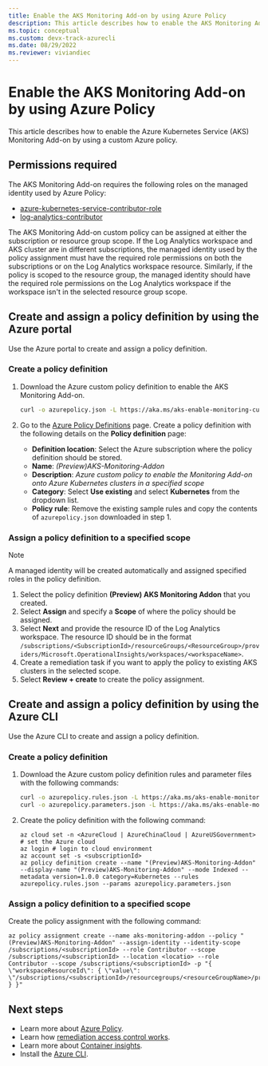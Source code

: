 ```yaml
---
title: Enable the AKS Monitoring Add-on by using Azure Policy
description: This article describes how to enable the AKS Monitoring Add-on by using a custom Azure policy.
ms.topic: conceptual
ms.custom: devx-track-azurecli
ms.date: 08/29/2022
ms.reviewer: viviandiec
---
```


# Enable the AKS Monitoring Add-on by using Azure Policy
This article describes how to enable the Azure Kubernetes Service (AKS) Monitoring Add-on by using a custom Azure policy.

## Permissions required
The AKS Monitoring Add-on requires the following roles on the managed identity used by Azure Policy:

 - [azure-kubernetes-service-contributor-role](../../role-based-access-control/built-in-roles.md#azure-kubernetes-service-contributor-role)
 - [log-analytics-contributor](../../role-based-access-control/built-in-roles.md#log-analytics-contributor)

The AKS Monitoring Add-on custom policy can be assigned at either the subscription or resource group scope. If the Log Analytics workspace and AKS cluster are in different subscriptions, the managed identity used by the policy assignment must have the required role permissions on both the subscriptions or on the Log Analytics workspace resource. Similarly, if the policy is scoped to the resource group, the managed identity should have the required role permissions on the Log Analytics workspace if the workspace isn't in the selected resource group scope.

## Create and assign a policy definition by using the Azure portal

Use the Azure portal to create and assign a policy definition.

### Create a policy definition

1. Download the Azure custom policy definition to enable the AKS Monitoring Add-on.

    ``` sh
    curl -o azurepolicy.json -L https://aka.ms/aks-enable-monitoring-custom-policy
    ```

1. Go to the [Azure Policy Definitions](https://portal.azure.com/#blade/Microsoft_Azure_Policy/PolicyMenuBlade/Definitions) page. Create a policy definition with the following details on the **Policy definition** page:

    - **Definition location**: Select the Azure subscription where the policy definition should be stored.
    - **Name**: *(Preview)AKS-Monitoring-Addon*
    - **Description**: *Azure custom policy to enable the Monitoring Add-on onto Azure Kubernetes clusters in a specified scope*
    - **Category**: Select **Use existing** and select **Kubernetes** from the dropdown list.
    - **Policy rule**: Remove the existing sample rules and copy the contents of `azurepolicy.json` downloaded in step 1.

### Assign a policy definition to a specified scope

> [!NOTE]
> A managed identity will be created automatically and assigned specified roles in the policy definition.

1. Select the policy definition **(Preview) AKS Monitoring Addon** that you created.
1. Select **Assign** and specify a **Scope** of where the policy should be assigned.
1. Select **Next** and provide the resource ID of the Log Analytics workspace. The resource ID should be in the format `/subscriptions/<SubscriptionId>/resourceGroups/<ResourceGroup>/providers/Microsoft.OperationalInsights/workspaces/<workspaceName>`.
1. Create a remediation task if you want to apply the policy to existing AKS clusters in the selected scope.
1. Select **Review + create** to create the policy assignment.

## Create and assign a policy definition by using the Azure CLI

Use the Azure CLI to create and assign a policy definition.

### Create a policy definition

1. Download the Azure custom policy definition rules and parameter files with the following commands:

    ``` sh
    curl -o azurepolicy.rules.json -L https://aka.ms/aks-enable-monitoring-custom-policy-rules
    curl -o azurepolicy.parameters.json -L https://aka.ms/aks-enable-monitoring-custom-policy-parameters
    ```

1. Create the policy definition with the following command:

    ```azurecli
    az cloud set -n <AzureCloud | AzureChinaCloud | AzureUSGovernment> # set the Azure cloud
    az login # login to cloud environment 
    az account set -s <subscriptionId>
    az policy definition create --name "(Preview)AKS-Monitoring-Addon" --display-name "(Preview)AKS-Monitoring-Addon" --mode Indexed --metadata version=1.0.0 category=Kubernetes --rules azurepolicy.rules.json --params azurepolicy.parameters.json
    ```

### Assign a policy definition to a specified scope

Create the policy assignment with the following command:

```azurecli
az policy assignment create --name aks-monitoring-addon --policy "(Preview)AKS-Monitoring-Addon" --assign-identity --identity-scope /subscriptions/<subscriptionId> --role Contributor --scope /subscriptions/<subscriptionId> --location <locatio> --role Contributor --scope /subscriptions/<subscriptionId> -p "{ \"workspaceResourceId\": { \"value\":  \"/subscriptions/<subscriptionId>/resourcegroups/<resourceGroupName>/providers/microsoft.operationalinsights/workspaces/<workspaceName>\" } }"
```

## Next steps

- Learn more about [Azure Policy](../../governance/policy/overview.md).
- Learn how [remediation access control works](../../governance/policy/how-to/remediate-resources.md#how-remediation-access-control-works).
- Learn more about [Container insights](./container-insights-overview.md).
- Install the [Azure CLI](/cli/azure/install-azure-cli).
